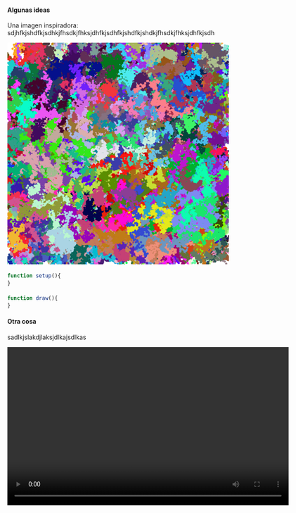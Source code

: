 #### Algunas ideas

Una imagen inspiradora: 
sdjhfkjshdfkjsdhkjfhsdkjfhksjdhfkjsdhfkjshdfkjshdkjfhsdkjfhksjdhfkjsdh

![Imagen inspiradora](../../../../assets/Algorithmic-art.png)

``` js
function setup(){
}

function draw(){
}
```

#### Otra cosa

sadlkjslakdjlaksjdlkajsdlkas

<video width="640" height="360" controls>
  <source src="A09_Resultado0.mp4" type="video/mp4">
  Tu navegador no soporta la reproducción de videos.
</video>
